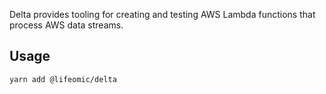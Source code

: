 Delta provides tooling for creating and testing AWS Lambda functions that
process AWS data streams.

## Usage

```bash
yarn add @lifeomic/delta
```
